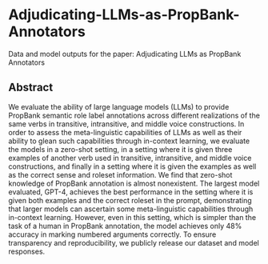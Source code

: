 # Adjudicating-LLMs-as-PropBank-Annotators
Data and model outputs for the paper: Adjudicating LLMs as PropBank Annotators 

## Abstract
We evaluate the ability of large language models (LLMs) to provide PropBank semantic role label annotations across different realizations of the same verbs in transitive, intransitive, and middle voice constructions.  In order to assess the meta-linguistic capabilities of LLMs as well as their ability to glean such capabilities through in-context learning, we evaluate the models in a zero-shot setting, in a setting where it is given three examples of another verb used in transitive, intransitive, and middle voice constructions, and finally in a setting where it is given the examples as well as the correct sense and roleset information. We find that zero-shot knowledge of PropBank annotation is almost nonexistent. The largest model evaluated, GPT-4, achieves the best performance in the setting where it is given both examples and the correct roleset in the prompt, demonstrating that larger models can ascertain some meta-linguistic capabilities through in-context learning. However, even in this setting, which is simpler than the task of a human in PropBank annotation, the model achieves only 48\% accuracy in marking numbered arguments correctly. To ensure transparency and reproducibility, we publicly release our dataset and model responses.
